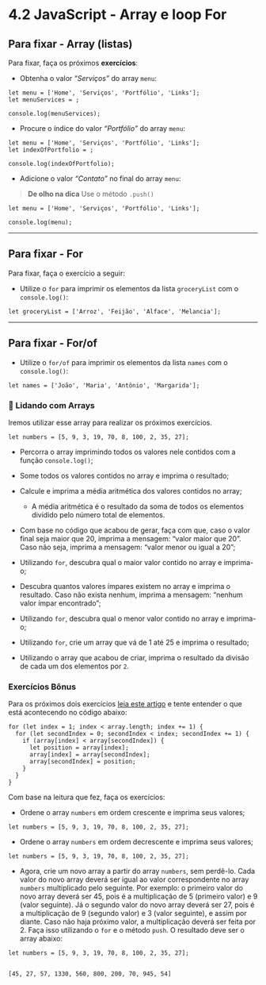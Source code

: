 # 4.2 JavaScript - Array e loop For

## Para fixar - Array (listas)

Para fixar, faça os próximos **exercícios**:

- Obtenha o valor _“Serviços”_ do array `menu`:

```
let menu = ['Home', 'Serviços', 'Portfólio', 'Links'];
let menuServices = ;

console.log(menuServices);
```

- Procure o índice do valor _“Portfólio”_ do array `menu`:

```
let menu = ['Home', 'Serviços', 'Portfólio', 'Links'];
let indexOfPortfolio = ;

console.log(indexOfPortfolio);
```

- Adicione o valor _“Contato”_ no final do array `menu`:

> **De olho na dica** Use o método `.push()`

```
let menu = ['Home', 'Serviços', 'Portfólio', 'Links'];

console.log(menu);
```

---

## Para fixar - For

Para fixar, faça o exercício a seguir:

- Utilize o `for` para imprimir os elementos da lista `groceryList` com o `console.log()`:

```
let groceryList = ['Arroz', 'Feijão', 'Alface', 'Melancia'];
```

---

## Para fixar - For/of

- Utilize o `for/of` para imprimir os elementos da lista `names` com o `console.log()`:

```
let names = ['João', 'Maria', 'Antônio', 'Margarida'];
```

### :rocket: Lidando com Arrays

Iremos utilizar esse array para realizar os próximos exercícios.

```
let numbers = [5, 9, 3, 19, 70, 8, 100, 2, 35, 27];
```

- Percorra o array imprimindo todos os valores nele contidos com a função `console.log()`;
- Some todos os valores contidos no array e imprima o resultado;
- Calcule e imprima a média aritmética dos valores contidos no array;

  - A média aritmética é o resultado da soma de todos os elementos dividido pelo número total de elementos.

- Com base no código que acabou de gerar, faça com que, caso o valor final seja maior que 20, imprima a mensagem: “valor maior que 20”. Caso não seja, imprima a mensagem: “valor menor ou igual a 20”;
- Utilizando `for`, descubra qual o maior valor contido no array e imprima-o;
- Descubra quantos valores ímpares existem no array e imprima o resultado. Caso não exista nenhum, imprima a mensagem: “nenhum valor ímpar encontrado”;
- Utilizando `for`, descubra qual o menor valor contido no array e imprima-o;
- Utilizando `for`, crie um array que vá de 1 até 25 e imprima o resultado;
- Utilizando o array que acabou de criar, imprima o resultado da divisão de cada um dos elementos por `2`.

### Exercícios Bônus

Para os próximos dois exercícios [leia este artigo](http://devfuria.com.br/logica-de-programacao/introducao-ao-algoritmo-de-ordenacao-bubble-sort/) e tente entender o que está acontecendo no código abaixo:

```
for (let index = 1; index < array.length; index += 1) {
  for (let secondIndex = 0; secondIndex < index; secondIndex += 1) {
    if (array[index] < array[secondIndex]) {
      let position = array[index];
      array[index] = array[secondIndex];
      array[secondIndex] = position;
    }
  }
}
```

Com base na leitura que fez, faça os exercícios:

- Ordene o array `numbers` em ordem crescente e imprima seus valores;

```
let numbers = [5, 9, 3, 19, 70, 8, 100, 2, 35, 27];
```

- Ordene o array `numbers` em ordem decrescente e imprima seus valores;

```
let numbers = [5, 9, 3, 19, 70, 8, 100, 2, 35, 27];
```

- Agora, crie um novo array a partir do array `numbers`, sem perdê-lo. Cada valor do novo array deverá ser igual ao valor correspondente no array `numbers` multiplicado pelo seguinte. Por exemplo: o primeiro valor do novo array deverá ser 45, pois é a multiplicação de 5 (primeiro valor) e 9 (valor seguinte). Já o segundo valor do novo array deverá ser 27, pois é a multiplicação de 9 (segundo valor) e 3 (valor seguinte), e assim por diante. Caso não haja próximo valor, a multiplicação deverá ser feita por 2. Faça isso utilizando o `for` e o método `push`. O resultado deve ser o array abaixo:

```
let numbers = [5, 9, 3, 19, 70, 8, 100, 2, 35, 27];
```

```

[45, 27, 57, 1330, 560, 800, 200, 70, 945, 54]

```